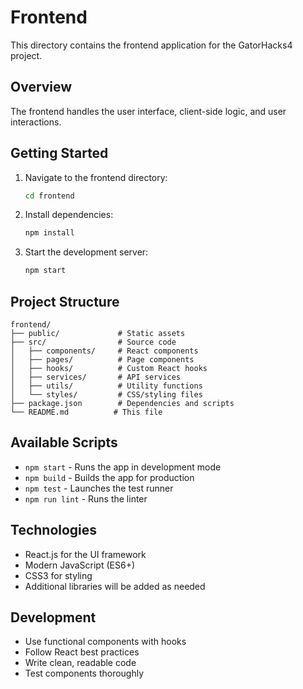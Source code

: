 # Frontend

This directory contains the frontend application for the GatorHacks4 project.

## Overview

The frontend handles the user interface, client-side logic, and user interactions.

## Getting Started

1. Navigate to the frontend directory:
   ```bash
   cd frontend
   ```

2. Install dependencies:
   ```bash
   npm install
   ```

3. Start the development server:
   ```bash
   npm start
   ```

## Project Structure

```
frontend/
├── public/             # Static assets
├── src/                # Source code
│   ├── components/     # React components
│   ├── pages/          # Page components
│   ├── hooks/          # Custom React hooks
│   ├── services/       # API services
│   ├── utils/          # Utility functions
│   └── styles/         # CSS/styling files
├── package.json        # Dependencies and scripts
└── README.md          # This file
```

## Available Scripts

- `npm start` - Runs the app in development mode
- `npm build` - Builds the app for production
- `npm test` - Launches the test runner
- `npm run lint` - Runs the linter

## Technologies

- React.js for the UI framework
- Modern JavaScript (ES6+)
- CSS3 for styling
- Additional libraries will be added as needed

## Development

- Use functional components with hooks
- Follow React best practices
- Write clean, readable code
- Test components thoroughly
